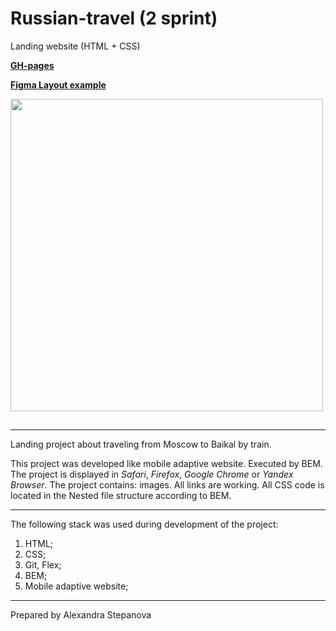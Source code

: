 # Russian-travel (2 sprint)
Landing website (HTML + CSS)

**[GH-pages](https://alexandra-stepanova.github.io/russian-travel/)**

**[Figma Layout example](https://www.figma.com/file/OyRWEjU6wBwRe1hapzQoLx/Sprint-3%3A-Russia-%2F-desktop-%2B-mobile?node-id=28503%3A0)**

<code><img height="500" src="https://github.com/alexandra-stepanova/russian-travel/blob/master/img/russian-travel.gif"></code>

##
___________________________
Landing project about traveling from Moscow to Baikal by train. 

This project was developed like mobile adaptive website. Executed by BEM.
The project is displayed in _Safari_, _Firefox_, _Google Chrome_ or _Yandex Browser_. The project contains: images. All links are working. All CSS code is located in the Nested file structure according to BEM.
___________________________

The following stack was used during development of the project:

1. HTML;
2. CSS;
3. Git, Flex;
4. BEM;
5. Mobile adaptive website;

___________________________

Prepared by Alexandra Stepanova
